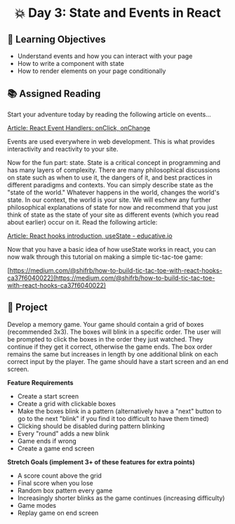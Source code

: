 <h1 align="center">
   💥 Day 3: State and Events in React
</h1>

## 🎯 Learning Objectives
- Understand events and how you can interact with your page
- How to write a component with state
- How to render elements on your page conditionally

## 📚 Assigned Reading

Start your adventure today by reading the following article on events...

[Article: React Event Handlers: onClick, onChange](https://www.robinwieruch.de/react-event-handler)

Events are used everywhere in web development. This is what provides interactivity and reactivity to your site.

Now for the fun part: state. State is a critical concept in programming and has many layers of complexity. There are many philosophical discussions on state such as when to use it, the dangers of it, and best practices in different paradigms and contexts. You can simply describe state as the "state of the world." Whatever happens in the world, changes the world's state. In our context, the world is your site. We will eschew any further philosophical explanations of state for now and recommend that you just think of state as the state of your site as different events (which you read about earlier) occur on it. Read the following article:

[Article: React hooks introduction, useState - educative.io](https://www.educative.io/edpresso/react-hooks-introduction---usestate)

Now that you have a basic idea of how useState works in react, you can now walk through this tutorial on making a simple tic-tac-toe game:

[https://medium.com/@shifrb/how-to-build-tic-tac-toe-with-react-hooks-ca37f6040022](https://medium.com/@shifrb/how-to-build-tic-tac-toe-with-react-hooks-ca37f6040022)

## 📔 Project
Develop a memory game. Your game should contain a grid of boxes (recommended 3x3). The boxes will blink in a specific order. The user will be prompted to click the boxes in the order they just watched. They continue if they get it correct, otherwise the game ends. The box order remains the same but increases in length by one additional blink on each correct input by the player. The game should have a start screen and an end screen.

**Feature Requirements**

- Create a start screen
- Create a grid with clickable boxes
- Make the boxes blink in a pattern (alternatively have a "next" button to go to the next "blink" if you find it too difficult to have them timed)
- Clicking should be disabled during pattern blinking
- Every "round" adds a new blink
- Game ends if wrong
- Create a game end screen

**Stretch Goals (implement 3+ of these features for extra points)**

- A score count above the grid
- Final score when you lose
- Random box pattern every game
- Increasingly shorter blinks as the game continues (increasing difficulty)
- Game modes
- Replay game on end screen
